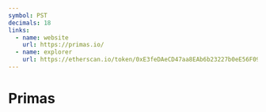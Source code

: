 ```yaml
---
symbol: PST
decimals: 18
links:
  - name: website
    url: https://primas.io/
  - name: explorer
    url: https://etherscan.io/token/0xE3feDAeCD47aa8EAb6b23227b0eE56F092C967a9
---
```


# Primas
